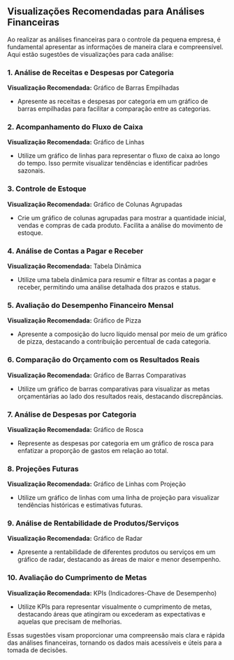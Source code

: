 ## Visualizações Recomendadas para Análises Financeiras

Ao realizar as análises financeiras para o controle da pequena empresa, é fundamental apresentar as informações de maneira clara e compreensível. Aqui estão sugestões de visualizações para cada análise:

### 1. Análise de Receitas e Despesas por Categoria

**Visualização Recomendada:** Gráfico de Barras Empilhadas

- Apresente as receitas e despesas por categoria em um gráfico de barras empilhadas para facilitar a comparação entre as categorias.

### 2. Acompanhamento do Fluxo de Caixa

**Visualização Recomendada:** Gráfico de Linhas

- Utilize um gráfico de linhas para representar o fluxo de caixa ao longo do tempo. Isso permite visualizar tendências e identificar padrões sazonais.

### 3. Controle de Estoque

**Visualização Recomendada:** Gráfico de Colunas Agrupadas

- Crie um gráfico de colunas agrupadas para mostrar a quantidade inicial, vendas e compras de cada produto. Facilita a análise do movimento de estoque.

### 4. Análise de Contas a Pagar e Receber

**Visualização Recomendada:** Tabela Dinâmica

- Utilize uma tabela dinâmica para resumir e filtrar as contas a pagar e receber, permitindo uma análise detalhada dos prazos e status.

### 5. Avaliação do Desempenho Financeiro Mensal

**Visualização Recomendada:** Gráfico de Pizza

- Apresente a composição do lucro líquido mensal por meio de um gráfico de pizza, destacando a contribuição percentual de cada categoria.

### 6. Comparação do Orçamento com os Resultados Reais

**Visualização Recomendada:** Gráfico de Barras Comparativas

- Utilize um gráfico de barras comparativas para visualizar as metas orçamentárias ao lado dos resultados reais, destacando discrepâncias.

### 7. Análise de Despesas por Categoria

**Visualização Recomendada:** Gráfico de Rosca

- Represente as despesas por categoria em um gráfico de rosca para enfatizar a proporção de gastos em relação ao total.

### 8. Projeções Futuras

**Visualização Recomendada:** Gráfico de Linhas com Projeção

- Utilize um gráfico de linhas com uma linha de projeção para visualizar tendências históricas e estimativas futuras.

### 9. Análise de Rentabilidade de Produtos/Serviços

**Visualização Recomendada:** Gráfico de Radar

- Apresente a rentabilidade de diferentes produtos ou serviços em um gráfico de radar, destacando as áreas de maior e menor desempenho.

### 10. Avaliação do Cumprimento de Metas

**Visualização Recomendada:** KPIs (Indicadores-Chave de Desempenho)

- Utilize KPIs para representar visualmente o cumprimento de metas, destacando áreas que atingiram ou excederam as expectativas e aquelas que precisam de melhorias.

Essas sugestões visam proporcionar uma compreensão mais clara e rápida das análises financeiras, tornando os dados mais acessíveis e úteis para a tomada de decisões.